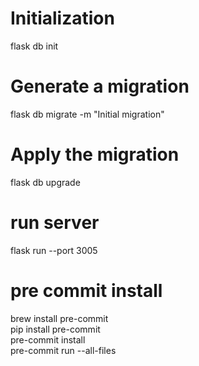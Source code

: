 # Initialization
flask db init

# Generate a migration
flask db migrate -m "Initial migration"

# Apply the migration
flask db upgrade


# run server
flask run --port 3005

# pre commit install
brew install pre-commit \
pip install pre-commit\
pre-commit install\
pre-commit run --all-files
